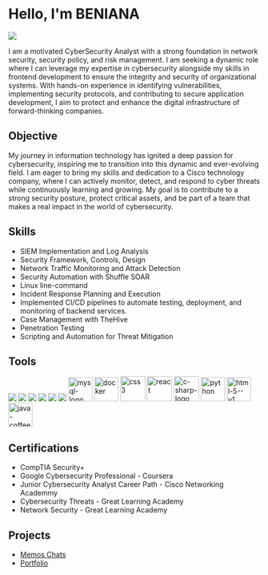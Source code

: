 # Hello, I'm BENIANA

<a href="https://www.linkedin.com/public-profile/settings?trk=d_flagship3_profile_self_view_public_profile"><img src="https://img.shields.io/badge/-LinkedIn-0072b1?&style=for-the-badge&logo=linkedin&logoColor=white" /></a> 


I am a motivated CyberSecurity Analyst with a strong foundation in network security, security policy, and risk management. I am seeking a dynamic role where I can leverage my expertise in cybersecurity alongside my skills in frontend development to ensure the integrity and security of organizational systems. With hands-on experience in identifying vulnerabilities, implementing security protocols, and contributing to secure application development, I aim to protect and enhance the digital infrastructure of forward-thinking companies.

## Objective

My journey in information technology has ignited a deep passion for cybersecurity, inspiring me to transition into this dynamic and ever-evolving field. I am eager to bring my skills and dedication to a Cisco technology company, where I can actively monitor, detect, and respond to cyber threats while continuously learning and growing. My goal is to contribute to a strong security posture, protect critical assets, and be part of a team that makes a real impact in the world of cybersecurity.

## Skills
                  
- SIEM Implementation and Log Analysis 
- Security Framework, Controls, Design     
- Network Traffic Monitoring and Attack Detection
- Security Automation with Shuffle SOAR 
- Linux line-command      
- Incident Response Planning and Execution
- Implemented CI/CD pipelines to automate testing, deployment, and monitoring
  of backend services.
- Case Management with TheHive 
- Penetration Testing             
- Scripting and Automation for Threat Mitigation 

## Tools

<div>
    <img src="https://img.shields.io/badge/-Wireshark-1679A7?&style=for-the-badge&logo=Wireshark&logoColor=white" />
    <img src="https://img.shields.io/badge/-Suricata-EF3B2D?&style=for-the-badge&logo=Suricata&logoColor=white" />
    <img src="https://img.shields.io/badge/-Zeek-777BB4?&style=for-the-badge&logo=Zeek&logoColor=white" />
        <img src="https://img.shields.io/badge/-Microsoft_Defender_for_Endpoint-00A4EF?&style=for-the-badge&logo=Microsoft&logoColor=white" />
      <img src="https://img.shields.io/badge/-Microsoft_Sentinel-0078D4?&style=for-the-badge&logo=Microsoft&logoColor=white" />
    <img src="https://img.shields.io/badge/-Splunk-000000?&style=for-the-badge&logo=Splunk&logoColor=white" />
  <img width="48" height="48" src="https://img.icons8.com/fluency/48/mysql-logo.png" alt="mysql-logo"/>
    <img width="48" height="48" src="https://img.icons8.com/color/48/docker.png" alt="docker"/>
    <img width="50" height="50" src="https://img.icons8.com/plasticine/100/css3.png" alt="css3"/>
  <img width="50" height="50" src="https://img.icons8.com/clouds/100/react.png" alt="react"/>
  <img width="50" height="50" src="https://img.icons8.com/ios-filled/50/c-sharp-logo.png" alt="c-sharp-logo"/>
    <img width="48" height="48" src="https://img.icons8.com/pulsar-color/48/python.png" alt="python"/>
   <img width="48" height="48" src="https://img.icons8.com/color/48/html-5--v1.png" alt="html-5--v1"/>
    <img width="48" height="48" src="https://img.icons8.com/color/48/java-coffee-cup-logo--v1.png" alt="java-coffee-cup-logo--v1"/> 
    
</div>

## Certifications

- CompTIA Security+
- Google Cybersecurity Professional - Coursera
- Junior Cybersecurity Analyst Career Path - Cisco Networking Academmy
- Cybersecurity Threats - Great Learning Academy
- Network Security - Great Learning Academy


## Projects
- <a href="https://github.com/BENIANAJUNIOR/Memos-Chats">Memos Chats </a>
- <a href="">Portfolio </a>
  
